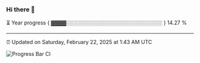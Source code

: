 ### Hi there 👋

⏳ Year progress { ▓▓▓▓░░░░░░░░░░░░░░░░░░░░░░░░░░ } 14.27 %

---

⏰ Updated on Saturday, February 22, 2025 at 1:43 AM UTC

![Progress Bar CI](https://github.com/arthurbuhl/arthurbuhl/workflows/Progress%20Bar%20CI/badge.svg)
